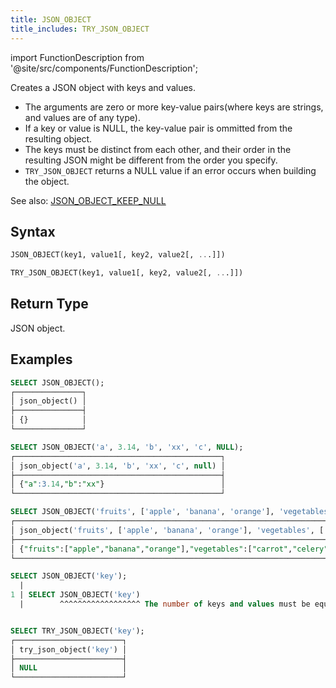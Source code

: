 ```yaml
---
title: JSON_OBJECT
title_includes: TRY_JSON_OBJECT
---
```

import FunctionDescription from '@site/src/components/FunctionDescription';

<FunctionDescription description="Introduced or updated: v1.2.402"/>

Creates a JSON object with keys and values.

- The arguments are zero or more key-value pairs(where keys are strings, and values are of any type).
- If a key or value is NULL, the key-value pair is ommitted from the resulting object.
- The keys must be distinct from each other, and their order in the resulting JSON might be different from the order you specify.
- `TRY_JSON_OBJECT` returns a NULL value if an error occurs when building the object.

See also: [JSON_OBJECT_KEEP_NULL](json-object-keep-null.md)

## Syntax

```sql
JSON_OBJECT(key1, value1[, key2, value2[, ...]])

TRY_JSON_OBJECT(key1, value1[, key2, value2[, ...]])
```

## Return Type

JSON object.

## Examples

```sql
SELECT JSON_OBJECT();
┌───────────────┐
│ json_object() │
├───────────────┤
│ {}            │
└───────────────┘

SELECT JSON_OBJECT('a', 3.14, 'b', 'xx', 'c', NULL);
┌──────────────────────────────────────────────┐
│ json_object('a', 3.14, 'b', 'xx', 'c', null) │
├──────────────────────────────────────────────┤
│ {"a":3.14,"b":"xx"}                          │
└──────────────────────────────────────────────┘

SELECT JSON_OBJECT('fruits', ['apple', 'banana', 'orange'], 'vegetables', ['carrot', 'celery']);
┌──────────────────────────────────────────────────────────────────────────────────────────┐
│ json_object('fruits', ['apple', 'banana', 'orange'], 'vegetables', ['carrot', 'celery']) │
├──────────────────────────────────────────────────────────────────────────────────────────┤
│ {"fruits":["apple","banana","orange"],"vegetables":["carrot","celery"]}                  │
└──────────────────────────────────────────────────────────────────────────────────────────┘

SELECT JSON_OBJECT('key');
  |
1 | SELECT JSON_OBJECT('key')
  |        ^^^^^^^^^^^^^^^^^^ The number of keys and values must be equal while evaluating function `json_object('key')`


SELECT TRY_JSON_OBJECT('key');
┌────────────────────────┐
│ try_json_object('key') │
├────────────────────────┤
│ NULL                   │
└────────────────────────┘
```


